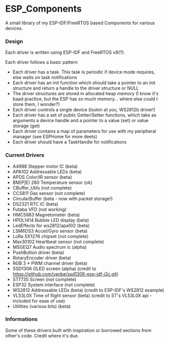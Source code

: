 # ESP_Components


A small library of my ESP-IDF/FreeRTOS based Components for
various devices. 

### Design

Each driver is written using ESP-IDF and FreeRTOS v9(?). 

Each driver follows a basic pattern

- Each driver has a task. This task is periodic if device mode requires, else waits on task notifications
- Each driver has an init function which should take a pointer to an init structure and return a handle to the driver structure or NULL
- The driver structures are stored in allocated heap memory (I know it's baad practice, but the ESP has so much memory... where else could I store them, I wonder?)
- Each driver controls a single device (lookin at you, WS2812b driver!)
- Each driver has a set of public Getter/Setter functions, which take as arguments
a device handle and a pointer to a value (set) or value storage (get)
- Each driver contains a map of parameters for use with my peripheral manager (see ESPHome for more deets)
- Each driver should have a TaskHandle for notifications



### Current Drivers 

- A4988 Stepper motor IC         (beta)
- APA102 Addressable LEDs        (beta)
- APDS Color/IR sensor           (beta)
- BM(P|E) 280 Temperature sensor (ok)
- CBuffer_Utils                  (not complete)
- CCS811 Gas sensor              (not complete)
- CircularBuffer                 (beta - now with packet storage!)
- DS2321 RTC IC                  (beta)
- Futaba VFD                     (not working)
- HMC5883 Magnetometer           (beta)
- HPDL1414 Bubble LED display    (beta)
- LedEffects for ws2812/apa102   (beta)
- LSM6DS3  Accel/Gyro sensor     (beta)
- LoRa SX1276 chipset            (not complete)
- Max30102 Heartbeat sensor      (not complete)
- MSGEQ7 Audio spectrum ic       (alpha)
- PushButton driver              (beta)
- RotaryEncoder driver           (beta)
- RGB 3 * PWM channel driver     (beta)
- SSD1306 OLED screen            (alpha) (credit to https://github.com/yanbe/ssd1306-esp-idf-i2c.git)
- ST7735 Screen                  (not complete)
- ESP32 System interface         (not complete)
- WS2812 Addressable LEDs        (beta) (credit to ESP-IDF's WS2812 example)
- VL53L0X Time of flight sensor  (beta) (credit to ST's VL53L0X api - included for ease of use)
- Utilities (various bits)       (beta) 


### Informations

Some of these drivers built with inspiration or borrowed sections from other's code. Credit where it's due. 

